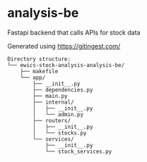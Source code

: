 # analysis-be
Fastapi backend that calls APIs for stock data

Generated using https://gitingest.com/
```
Directory structure:
└── ewics-stock-analysis-analysis-be/
    ├── makefile
    └── app/
        ├── __init__.py
        ├── dependencies.py
        ├── main.py
        ├── internal/
        │   ├── __init__.py
        │   └── admin.py
        ├── routers/
        │   ├── __init__.py
        │   └── stocks.py
        └── services/
            ├── __init__.py
            └── stock_services.py
```
